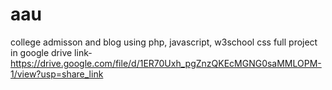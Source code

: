 # aau
college admisson and blog using php, javascript, w3school css
full project in google drive link- https://drive.google.com/file/d/1ER70Uxh_pgZnzQKEcMGNG0saMMLOPM-1/view?usp=share_link
